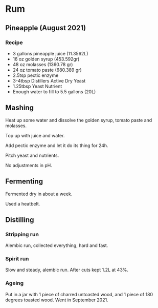 # Rum

## Pineapple (August 2021)

### Recipe

  - 3 gallons pineapple juice (11.3562L)
  - 16 oz golden syrup (453.592gr)
  - 48 oz molasses (1360.78 gr)
  - 24 oz tomato paste (680.389 gr)
  - 2.5tsp pectic enzyme
  - 3-4tbsp Distillers Active Dry Yeast
  - 1.25tbsp Yeast Nutrient
  - Enough water to fill to 5.5 gallons (20L)

## Mashing

Heat up some water and dissolve the golden syrup, tomato paste and molasses.

Top up with juice and water.

Add pectic enzyme and let it do its thing for 24h.

Pitch yeast and nutrients.

No adjustments in pH.

## Fermenting

Fermented dry in about a week.

Used a heatbelt.

## Distilling

### Stripping run

Alembic run, collected everything, hard and fast.

### Spirit run

Slow and steady, alembic run. After cuts kept 1.2L at 43%.

### Ageing

Put in a jar with 1 piece of charred untoasted wood, and 1 piece of 180 degrees toasted wood.
Went in September 2021.